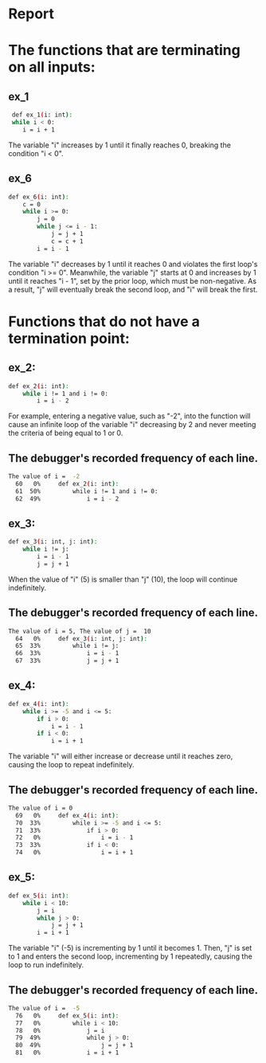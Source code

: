 # Report

# The functions that are terminating on all inputs:
## ex_1
```sh
 def ex_1(i: int):
 while i < 0:
    i = i + 1
```
The variable "i" increases by 1 until it finally reaches 0, breaking the condition "i < 0".

## ex_6
```sh
def ex_6(i: int):
    c = 0
    while i >= 0:
        j = 0
        while j <= i - 1:
            j = j + 1
            c = c + 1
        i = i - 1
```
The variable "i" decreases by 1 until it reaches 0 and violates the first loop's condition "i >= 0". Meanwhile, the variable "j" starts at 0 and increases by 1 until it reaches "i - 1", set by the prior loop, which must be non-negative. As a result, "j" will eventually break the second loop, and "i" will break the first.
# Functions that do not have a termination point:
## ex_2:
```sh
def ex_2(i: int):
    while i != 1 and i != 0:
        i = i - 2
```
For example, entering a negative value, such as "-2", into the function will cause an infinite loop of the variable "i" decreasing by 2 and never meeting the criteria of being equal to 1 or 0.
## The debugger's recorded frequency of each line.
```sh
The value of i =  -2
  60   0%     def ex_2(i: int):
  61  50%         while i != 1 and i != 0:
  62  49%             i = i - 2
 ```
 ## ex_3:
```sh
def ex_3(i: int, j: int):
    while i != j:
        i = i - 1
        j = j + 1
```
When the value of "i" (5) is smaller than "j" (10), the loop will continue indefinitely.
## The debugger's recorded frequency of each line.
```sh
The value of i = 5, The value of j =  10
  64   0%     def ex_3(i: int, j: int):
  65  33%         while i != j:
  66  33%             i = i - 1
  67  33%             j = j + 1
```
## ex_4:
```sh
def ex_4(i: int):
    while i >= -5 and i <= 5:
        if i > 0:
            i = i - 1
        if i < 0:
            i = i + 1
```
The variable "i" will either increase or decrease until it reaches zero, causing the loop to repeat indefinitely.
## The debugger's recorded frequency of each line.
```sh
The value of i = 0
  69   0%     def ex_4(i: int):
  70  33%         while i >= -5 and i <= 5:
  71  33%             if i > 0:
  72   0%                 i = i - 1
  73  33%             if i < 0:
  74   0%                 i = i + 1
```
## ex_5:
```sh
def ex_5(i: int):
    while i < 10:
        j = i
        while j > 0:
            j = j + 1
        i = i + 1
```
The variable "i" (-5) is incrementing by 1 until it becomes 1. Then, "j" is set to 1 and enters the second loop, incrementing by 1 repeatedly, causing the loop to run indefinitely.
## The debugger's recorded frequency of each line.
```sh
The value of i =  -5
  76   0%     def ex_5(i: int):
  77   0%         while i < 10:
  78   0%             j = i
  79  49%             while j > 0:
  80  49%                 j = j + 1
  81   0%             i = i + 1
```






